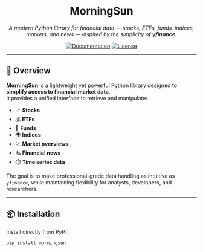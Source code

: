 <h1 align="center">MorningSun</h1>
<p align="center">
  <em>A modern Python library for financial data — stocks, ETFs, funds, indices, markets, and news — inspired by the simplicity of <strong>yfinance</strong>.</em>
</p>

<p align="center">
  <a href="https://ThomasPiton.github.io/MorningSun/"><img src="https://img.shields.io/badge/docs-online-brightgreen.svg" alt="Documentation" /></a>
  <!-- <a href="https://pypi.org/project/morningsun/"><img src="https://img.shields.io/pypi/v/morningsun" alt="PyPI version" /></a>
  <a href="https://github.com/ThomasPiton/MorningSun/actions"><img src="https://github.com/ThomasPiton/MorningSun/workflows/tests/badge.svg" alt="Build status" /></a> -->
  <a href="https://github.com/ThomasPiton/MorningSun/blob/main/LICENSE"> <img src="https://img.shields.io/github/license/ThomasPiton/MorningSun" alt="License" />
</a>
</p>

---

## 🚀 Overview

**MorningSun** is a lightweight yet powerful Python library designed to **simplify access to financial market data**.  
It provides a unified interface to retrieve and manipulate:

- 📈 **Stocks**
- 💰 **ETFs**
- 🏦 **Funds**
- 🌍 **Indices**
- 💹 **Market overviews**
- 🗞️ **Financial news**
- ⏱️ **Time series data**

The goal is to make professional-grade data handling as intuitive as `yfinance`, while maintaining flexibility for analysts, developers, and researchers.

---

## 📦 Installation

Install directly from PyPI:

```bash
pip install morningsun
